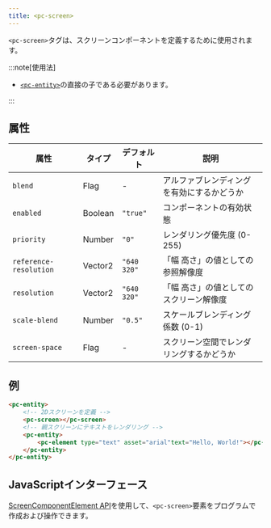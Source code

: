 ```yaml
---
title: <pc-screen>
---
```


`<pc-screen>`タグは、スクリーンコンポーネントを定義するために使用されます。

:::note[使用法]

* [`<pc-entity>`](../pc-entity)の直接の子である必要があります。

:::

## 属性

<div className="attribute-table">

| 属性 | タイプ | デフォルト | 説明 |
| --- | --- | --- | --- |
| `blend` | Flag | - | アルファブレンディングを有効にするかどうか |
| `enabled` | Boolean | `"true"` | コンポーネントの有効状態 |
| `priority` | Number | `"0"` | レンダリング優先度 (0-255) |
| `reference-resolution` | Vector2 | `"640 320"` | 「幅 高さ」の値としての参照解像度 |
| `resolution` | Vector2 | `"640 320"` | 「幅 高さ」の値としてのスクリーン解像度 |
| `scale-blend` | Number | `"0.5"` | スケールブレンディング係数 (0-1) |
| `screen-space` | Flag | - | スクリーン空間でレンダリングするかどうか |

</div>

## 例

```html
<pc-entity>
    <!-- 2Dスクリーンを定義 -->
    <pc-screen></pc-screen>
    <!-- 親スクリーンにテキストをレンダリング -->
    <pc-entity>
        <pc-element type="text" asset="arial"text="Hello, World!"></pc-element>
    </pc-entity>
</pc-entity>
```

## JavaScriptインターフェース

[ScreenComponentElement API](https://api.playcanvas.com/web-components/classes/ScreenComponentElement.html)を使用して、`<pc-screen>`要素をプログラムで作成および操作できます。
